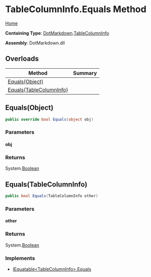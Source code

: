 # TableColumnInfo\.Equals Method

[Home](../../../README.md)

**Containing Type**: [DotMarkdown](../../README.md)\.[TableColumnInfo](../README.md)

**Assembly**: DotMarkdown\.dll

## Overloads

| Method | Summary |
| ------ | ------- |
| [Equals(Object)](#DotMarkdown_TableColumnInfo_Equals_System_Object_) | |
| [Equals(TableColumnInfo)](#DotMarkdown_TableColumnInfo_Equals_DotMarkdown_TableColumnInfo_) | |

## Equals\(Object\)<a name="DotMarkdown_TableColumnInfo_Equals_System_Object_"></a>

```csharp
public override bool Equals(object obj)
```

### Parameters

#### obj

### Returns

System\.[Boolean](https://docs.microsoft.com/en-us/dotnet/api/system.boolean)

## Equals\(TableColumnInfo\)<a name="DotMarkdown_TableColumnInfo_Equals_DotMarkdown_TableColumnInfo_"></a>

```csharp
public bool Equals(TableColumnInfo other)
```

### Parameters

#### other

### Returns

System\.[Boolean](https://docs.microsoft.com/en-us/dotnet/api/system.boolean)

### Implements

* [IEquatable\<TableColumnInfo>.Equals](https://docs.microsoft.com/en-us/dotnet/api/system.iequatable-1.equals)
